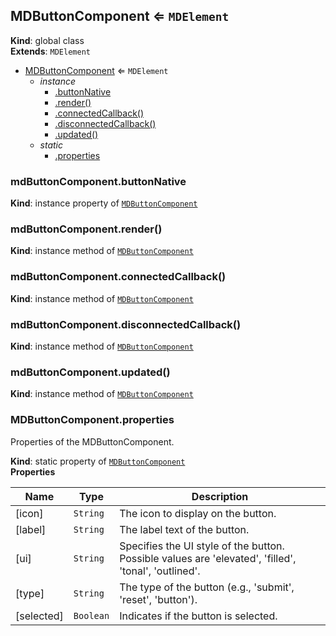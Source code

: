 <a name="MDButtonComponent"></a>

## MDButtonComponent ⇐ <code>MDElement</code>
**Kind**: global class  
**Extends**: <code>MDElement</code>  

* [MDButtonComponent](#MDButtonComponent) ⇐ <code>MDElement</code>
    * _instance_
        * [.buttonNative](#MDButtonComponent+buttonNative)
        * [.render()](#MDButtonComponent+render)
        * [.connectedCallback()](#MDButtonComponent+connectedCallback)
        * [.disconnectedCallback()](#MDButtonComponent+disconnectedCallback)
        * [.updated()](#MDButtonComponent+updated)
    * _static_
        * [.properties](#MDButtonComponent.properties)

<a name="MDButtonComponent+buttonNative"></a>

### mdButtonComponent.buttonNative
**Kind**: instance property of [<code>MDButtonComponent</code>](#MDButtonComponent)  
<a name="MDButtonComponent+render"></a>

### mdButtonComponent.render()
**Kind**: instance method of [<code>MDButtonComponent</code>](#MDButtonComponent)  
<a name="MDButtonComponent+connectedCallback"></a>

### mdButtonComponent.connectedCallback()
**Kind**: instance method of [<code>MDButtonComponent</code>](#MDButtonComponent)  
<a name="MDButtonComponent+disconnectedCallback"></a>

### mdButtonComponent.disconnectedCallback()
**Kind**: instance method of [<code>MDButtonComponent</code>](#MDButtonComponent)  
<a name="MDButtonComponent+updated"></a>

### mdButtonComponent.updated()
**Kind**: instance method of [<code>MDButtonComponent</code>](#MDButtonComponent)  
<a name="MDButtonComponent.properties"></a>

### MDButtonComponent.properties
Properties of the MDButtonComponent.

**Kind**: static property of [<code>MDButtonComponent</code>](#MDButtonComponent)  
**Properties**

| Name | Type | Description |
| --- | --- | --- |
| [icon] | <code>String</code> | The icon to display on the button. |
| [label] | <code>String</code> | The label text of the button. |
| [ui] | <code>String</code> | Specifies the UI style of the button. Possible values are 'elevated', 'filled', 'tonal', 'outlined'. |
| [type] | <code>String</code> | The type of the button (e.g., 'submit', 'reset', 'button'). |
| [selected] | <code>Boolean</code> | Indicates if the button is selected. |

